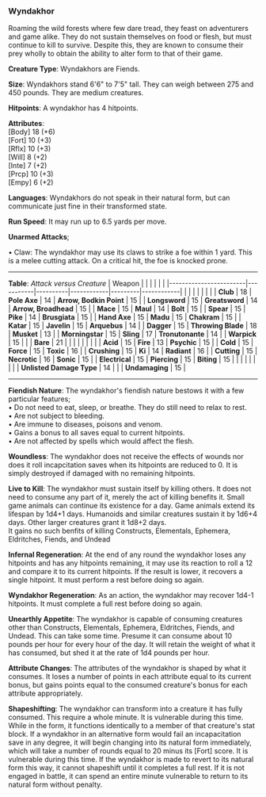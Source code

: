 ### Wyndakhor
Roaming the wild forests where few dare tread, they feast on adventurers and game alike. They do not sustain themselves on food or flesh, but must continue to kill to survive. Despite this, they are known to consume their prey wholly to obtain the ability to alter form to that of their game.

**Creature Type**: Wyndakhors are Fiends.

**Size**: Wyndakhors stand 6'6" to 7'5" tall. They can weigh between 275 and 450 pounds. They are medium creatures.

**Hitpoints**: A wyndakhor has 4 hitpoints.

**Attributes**:  
[Body] 18 (+6)  
[Fort] 10 (+3)  
[Rflx] 10 (+3)  
[Will] 8  (+2)  
[Inte] 7  (+2)  
[Prcp] 10 (+3)  
[Empy] 6  (+2)  

**Languages**: Wyndakhors do not speak in their natural form, but can communicate just fine in their transformed state.

**Run Speed**: It may run up to 6.5 yards per move.

**Unarmed Attacks**;

 • Claw: The wyndakhor may use its claws to strike a foe within 1 yard. This is a melee cutting attack. On a critical hit, the foe is knocked prone.

-----

**Table**: *Attack versus Creature*
| Weapon                 |          |            |         |            |         |
|------------------------|-----------|----------|------------|---------|------------|
|                        |            |            |         |            |         |
| **Club**                   | 18     | **Pole Axe**         | 14     | **Arrow, Bodkin Point**    | 15    |
| **Longsword**              | 15     | **Greatsword**       | 14     | **Arrow, Broadhead**       | 15    |
| **Mace**                   | 15     | **Maul**             | 14     | **Bolt** | 15    |
| **Spear**                  | 15     | **Pike**             | 14     | **Brusgiata** | 15    |
| **Hand Axe**               | 15     | **Madu**             | 15     | **Chakram** | 15    |
| **Katar**                  | 15     | **Javelin**          | 15     | **Arquebus** | 14    |
| **Dagger**                 | 15     | **Throwing Blade**   | 18     | **Musket** | 13    |
| **Morningstar**            | 15     | **Sling**            | 17     | **Tronutonante** | 14    |
| **Warpick**                | 15     |                  |            | **Bare** |  21 |
|                        |           |          |            |         |            |
| **Acid**                   | 15     | **Fire** | 13    | **Psychic** | 15     |
| **Cold**                   | 15     | **Force** | 15     | **Toxic**  | 16     |
| **Crushing**               | 15     | **Ki** | 14     | **Radiant** | 16     |
| **Cutting**                | 15     | **Necrotic** | 16     | **Sonic** | 15    |
| **Electrical**             | 15     | **Piercing** | 15     | **Biting** | 15    |
|                        |           |          |            |         |            |
| **Unlisted Damage Type** | 14 |    |     | **Undamaging** | 15 |

-----

**Fiendish Nature**: The wyndakhor's fiendish nature bestows it with a few particular features;  
 • Do not need to eat, sleep, or breathe. They do still need to relax to rest.  
 • Are not subject to bleeding.  
 • Are immune to diseases, poisons and venom.  
 • Gains a bonus to all saves equal to current hitpoints.  
 • Are not affected by spells which would affect the flesh.  

**Woundless**: The wyndakhor does not receive the effects of wounds nor does it roll incapcitation saves when its hitpoints are reduced to 0. It is simply destroyed if damaged with no remaining hitpoints.

**Live to Kill**: The wyndakhor must sustain itself by killing others. It does not need to consume any part of it, merely the act of killing benefits it. Small game animals can continue its existence for a day. Game animals extend its lifespan by 1d4+1 days. Humanoids and similar creatures sustain it by 1d6+4 days. Other larger creatures grant it 1d8+2 days.  
It gains no such benfits of killing Constructs, Elementals, Ephemera, Eldritches, Fiends, and Undead

**Infernal Regeneration**: At the end of any round the wyndakhor loses any hitpoints and has any hitpoints remaining, it may use its reaction to roll a 12 and compare it to its current hitpoints. If the result is lower, it recovers a single hitpoint. It must perform a rest before doing so again.

**Wyndakhor Regeneration**: As an action, the wyndakhor may recover 1d4-1 hitpoints. It must complete a full rest before doing so again.

**Unearthly Appetite**: The wyndakhor is capable of consuming creatures other than Constructs, Elementals, Ephemera, Eldritches, Fiends, and Undead. This can take some time. Presume it can consume about 10 pounds per hour for every hour of the day. It will retain the weight of what it has consumed, but shed it at the rate of 1d4 pounds per hour.

**Attribute Changes**: The attributes of the wyndakhor is shaped by what it consumes. It loses a number of points in each attribute equal to its current bonus, but gains points equal to the consumed creature's bonus for each attribute appropriately.

**Shapeshifting**: The wyndakhor can transform into a creature it has fully consumed. This require a whole minute. It is vulnerable during this time. While in the form, it functions identically to a member of that creature's stat block. If a wyndakhor in an alternative form would fail an incapacitation save in any degree, it will begin changing into its natural form immediately, which will take a number of rounds equal to 20 minus its [Fort] score. It is vulnerable during this time. If the wyndakhor is made to revert to its natural form this way, it cannot shapeshift until it completes a full rest. If it is not engaged in battle, it can spend an entire minute vulnerable to return to its natural form without penalty.
